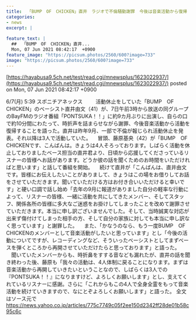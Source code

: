 ```yaml
---
title:  「BUMP　OF　CHICKEN」直井　ラジオで不倫騒動謝罪　今後は音楽活動から復帰  
categories:
- news
excerpt: |
  
feature_text: |
  ##  「BUMP　OF　CHICKEN」直井...
  Mon, 07 Jun 2021 08:42:17  +0900
feature_image: "https://picsum.photos/2560/600?image=733"
image: "https://picsum.photos/2560/600?image=733"
---
```


[https://hayabusa9.5ch.net/test/read.cgi/mnewsplus/1623022937/](https://hayabusa9.5ch.net/test/read.cgi/mnewsplus/1623022937/)
posted on Mon, 07 Jun 2021 08:42:17  +0900

<!--more-->

6/7(月) 5:39 スポニチアネックス 　 　活動休止をしていた「BUMP　OF　CHICKEN」のベーシスト直井由文（41）が、7日午前3時から放送の同グループのBayFMのラジオ番組「PONTSUKA！！」に約9カ月ぶりに出演し、自らの口で約10分間にわたって、時折声を詰まらせながら謝罪、今後音楽活動から活動を復帰することを語った。直井は昨年9月、一部で不倫が報じられ活動休止を発表。それ以降は3人で活動していた。 　冒頭、藤原基央（42）が「BUMP　OF　CHICKENです、こんばんは。きょうは4人そろっております。しばらく活動を休止しておりましたベース担当の直井君より、日頃から応援してくださっているリスナーの皆様へお話があります。どうか彼の話を聞くためのお時間をいただければと思います」と話して番組を開始。 　続けて直井が「こんばんは、直井由文です。皆様にお伝えしたいことがありまして、きょうはこの場をお借りしてお話をさせていただきます。聞いていただける方はお付き合いいただけると幸いです」と硬い口調で話し始め「去年の9月に報道がありました自分の軽率な行動によって、リスナーの皆様、一緒に活動を共にしてきたメンバー、そしてスタッフ、関係各所の皆様に多大なご迷惑をお掛けしてしまったことを改めて謝罪させていただきます。本当に申し訳ございませんでした。そして、当時誠実な対応が出来ず傷付けてしまった相手の方、そして自分の家族に対しても本当に申し訳なく思っています」と謝罪した。 　また、「かなうのなら、もう一度BUMP　OF　CHICKENのメンバーとして音楽活動がしたいと思っています」とし「今後の活動についてですが、レコーディングなど、そういったベーシストとしてまずベースを弾くところから再開させていただけたらと思っております」と語った。 　聞いていたメンバーからも、時折鼻をすする音なども漏れたが、直井の話を聞き終わった後、藤原も「我々の活動は、4人体制に戻ることになります。まずは音楽活動から再開していきたいということなので、しばらくは3人での『PONTSUKA！！』になりますけど、よろしくお願いします」とし、支えてくれているリスナーに感謝。さらに「これからもこの4人で全身全霊をもって音楽活動を続けていきますので、なにとぞよろしくお願いします」と語った。 全文はソース元で https://news.yahoo.co.jp/articles/775c7749c05f2ee150d2342ff28de01b58c95c6c
